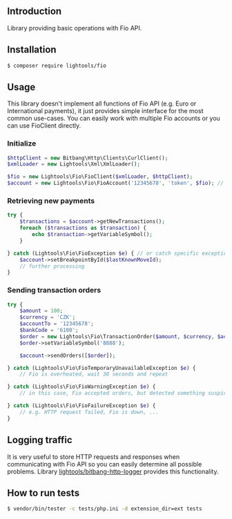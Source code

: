 ## Introduction

Library providing basic operations with Fio API.

## Installation

```sh
$ composer require lightools/fio
```

## Usage

This library doesn't implement all functions of Fio API (e.g. Euro or International payments),
it just provides simple interface for the most common use-cases.
You can easily work with multiple Fio accounts or you can use FioClient directly.

### Initialize

```php
$httpClient = new Bitbang\Http\Clients\CurlClient();
$xmlLoader = new Lightools\Xml\XmlLoader();

$fio = new Lightools\Fio\FioClient($xmlLoader, $httpClient);
$account = new Lightools\Fio\FioAccount('12345678', 'token', $fio); // no problem with having more Fio accounts
```

### Retrieving new payments

```php
try {
    $transactions = $account->getNewTransactions();
    foreach ($transactions as $transaction) {
        echo $transaction->getVariableSymbol();
    }

} catch (Lightools\Fio\FioException $e) { // or catch specific exceptions
    $account->setBreakpointById($lastKnownMoveId);
    // further processing
}
```

### Sending transaction orders

```php
try {
    $amount = 100;
    $currency = 'CZK';
    $accountTo = '12345678';
    $bankCode = '6100';
    $order = new Lightools\Fio\TransactionOrder($amount, $currency, $accountTo, $bankCode);
    $order->setVariableSymbol('8888');

    $account->sendOrders([$order]);

} catch (Lightools\Fio\FioTemporaryUnavailableException $e) {
    // Fio is overheated, wait 30 seconds and repeat

} catch (Lightools\Fio\FioWarningException $e) {
    // in this case, Fio accepted orders, but detected something suspicious

} catch (Lightools\Fio\FioFailureException $e) {
    // e.g. HTTP request failed, Fio is down, ...
}
```

## Logging traffic

It is very useful to store HTTP requests and responses when communicating with Fio API so you can easily determine all possible problems.
Library [lightools/bitbang-http-logger](https://github.com/lightools/bitbang-http-logger) provides this functionality.

## How to run tests

```sh
$ vendor/bin/tester -c tests/php.ini -d extension_dir=ext tests
```
